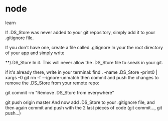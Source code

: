 # node
learn

If .DS_Store was never added to your git repository, simply add it to your .gitignore file.

If you don't have one, create a file called
.gitignore
In your the root directory of your app and simply write

**/.DS_Store
In it. This will never allow the .DS_Store file to sneak in your git.

if it's already there, write in your terminal:
find . -name .DS_Store -print0 | xargs -0 git rm -f --ignore-unmatch
then commit and push the changes to remove the .DS_Store from your remote repo:

git commit -m "Remove .DS_Store from everywhere"

git push origin master
And now add .DS_Store to your .gitignore file, and then again commit and push with the 2 last pieces of code (git commit..., git push...)

